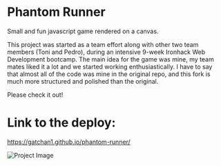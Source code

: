 # Phantom Runner
Small and fun javascript game rendered on a canvas.

This project was started as a team effort along with other two team members (Toni and Pedro), during an intensive 9-week Ironhack Web Development bootcamp.
The main idea for the game was mine, my team mates liked it a lot and we started working enthusiastically. I have to say that almost all of the code was mine in the original repo, and this fork is much more structured and polished than the original.

Please check it out!

# Link to the deploy: 
https://gatchan1.github.io/phantom-runner/

![Project Image](https://res.cloudinary.com/dqzjo5wsl/image/upload/v1697470836/Captura_de_pantalla_2023-10-16_173841_e5jmh6.png "Project Image")
